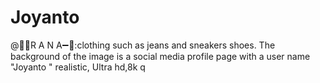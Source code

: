 # Joyanto
@🔰➖R A N A➖🔰:clothing such as jeans and sneakers shoes. The background of the image is a social media profile page with a user name "Joyanto " realistic, Ultra hd,8k q
